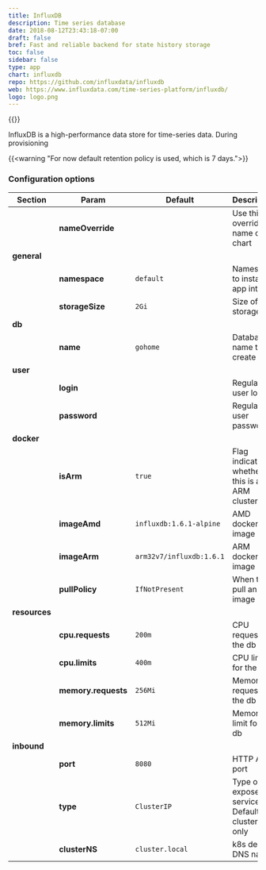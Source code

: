 ```yaml
---
title: InfluxDB
description: Time series database
date: 2018-08-12T23:43:18-07:00
draft: false
bref: Fast and reliable backend for state history storage
toc: false
sidebar: false
type: app
chart: influxdb
repo: https://github.com/influxdata/influxdb
web: https://www.influxdata.com/time-series-platform/influxdb/
logo: logo.png
---
```

{{<app>}}

InfluxDB is a high-performance data store for time-series data. During provisioning

{{<warning "For now default retention policy is used, which is 7 days.">}}

### Configuration options

| Section | Param | Default | Description |
|---------|-------|---------|-------------|
|| **nameOverride** || Use this to override name of the chart |
| **general** |
|| **namespace** | `default` | Namespace to install app into |
|| **storageSize** | `2Gi` | Size of the storage | 
| **db** |
|| **name** | `gohome` | Database name to create |
| **user** |
|| **login** || Regular user login | 
|| **password** || Regular user password |
| **docker** |
|| **isArm** | `true` | Flag indicating whether this is an ARM cluster | 
|| **imageAmd** | `influxdb:1.6.1-alpine` | AMD docker image | 
|| **imageArm** | `arm32v7/influxdb:1.6.1` | ARM docker image |
|| **pullPolicy** | `IfNotPresent` | When to pull an image | 
| **resources** | 
|| **cpu.requests** | `200m` | CPU request for the db | 
|| **cpu.limits** | `400m` | CPU limit for the db | 
|| **memory.requests** | `256Mi` | Memory request for the db | 
|| **memory.limits** | `512Mi` | Memory limit for the db | 
| **inbound** |
|| **port** | `8080` | HTTP API port |
|| **type** | `ClusterIP` | Type of exposed service. Defaults to cluster-only | 
|| **clusterNS** | `cluster.local` | k8s default DNS name |